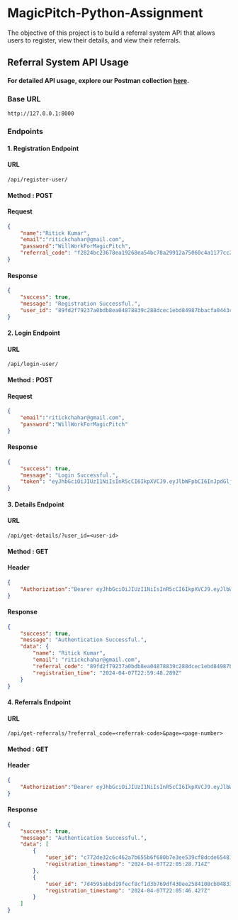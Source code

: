 # MagicPitch-Python-Assignment
The objective of this project is to build a referral system API that allows users to register, view their details, and view their referrals.
## Referral System API Usage
#### For detailed API usage, explore our Postman collection [here](https://documenter.getpostman.com/view/27523601/2sA35MyJi8).
### Base URL
```
http://127.0.0.1:8000
```
### Endpoints
#### 1. Registration Endpoint
#### URL
```/api/register-user/```
#### Method : POST
#### Request
```json
{
    "name":"Ritick Kumar",
    "email":"ritickchahar@gmail.com",
    "password":"WillWorkForMagicPitch",
    "referral_code": "f2824bc23678ea19268ea54bc78a29912a75060c4a1177cc28c4bae368a6ae99"
}
```
#### Response
```json
{
    "success": true,
    "message": "Registration Successful.",
    "user_id": "89fd2f79237a0bdb8ea04878839c288dcec1ebd84987bbacfa0443c28ca66edc"
}
```
#### 2. Login Endpoint
#### URL
```/api/login-user/```
#### Method : POST
#### Request
```json
{
    "email":"ritickchahar@gmail.com",
    "password":"WillWorkForMagicPitch"
}
```
#### Response
```json
{
    "success": true,
    "message": "Login Successful.",
    "token": "eyJhbGciOiJIUzI1NiIsInR5cCI6IkpXVCJ9.eyJlbWFpbCI6InJpdGlja2NoYWhhckBnbWFpbC5jb20iLCJleHAiOjE3MTI2MTczMTd9.TjhIX-eliEW-Wu32x2kV2rhG45R_cVeWhD7sKTHsuuU"
}
```
#### 3. Details Endpoint
#### URL
```/api/get-details/?user_id=<user-id>```
#### Method : GET
#### Header
```json
{
    "Authorization":"Bearer eyJhbGciOiJIUzI1NiIsInR5cCI6IkpXVCJ9.eyJlbWFpbCI6InJpdGlja2NoYWhhckBnbWFpbC5jb20iLCJleHAiOjE3MTI2MTczMTd9.TjhIX-eliEW-Wu32x2kV2rhG45R_cVeWhD7sKTHsuuU"
}
```
#### Response
```json
{
    "success": true,
    "message": "Authentication Successful.",
    "data": {
        "name": "Ritick Kumar",
        "email": "ritickchahar@gmail.com",
        "referral_code": "89fd2f79237a0bdb8ea04878839c288dcec1ebd84987bbacfa0443c28ca66edc",
        "registration_time": "2024-04-07T22:59:48.289Z"
    }
}
```
#### 4. Referrals Endpoint
#### URL
```/api/get-referrals/?referral_code=<referrak-code>&page=<page-number>```
#### Method : GET
#### Header
```json
{
    "Authorization":"Bearer eyJhbGciOiJIUzI1NiIsInR5cCI6IkpXVCJ9.eyJlbWFpbCI6InJpdGlja2NoYWhhckBnbWFpbC5jb20iLCJleHAiOjE3MTI2MTczMTd9.TjhIX-eliEW-Wu32x2kV2rhG45R_cVeWhD7sKTHsuuU"
}
```
#### Response
```json
{
    "success": true,
    "message": "Authentication Successful.",
    "data": [
        {
            "user_id": "c772de32c6c462a7b655b6f680b7e3ee539cf8dcde6548126238553bfd380843",
            "registration_timestamp": "2024-04-07T22:05:28.714Z"
        },
        {
            "user_id": "7d4595abbd19fecf8cf1d3b769df430ee2584108cb04833bf1f0ef496be8bb18",
            "registration_timestamp": "2024-04-07T22:05:46.427Z"
        }
    ]
}
```